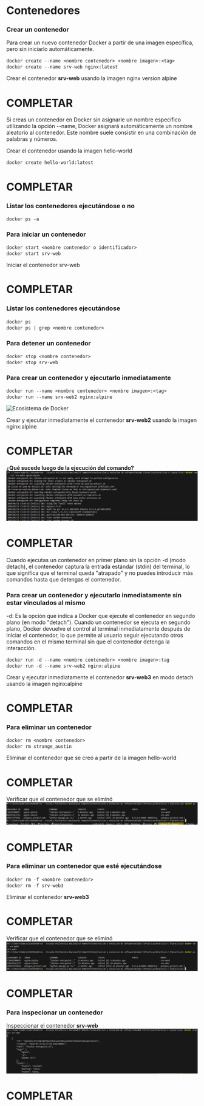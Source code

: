 # Contenedores

### Crear un contenedor
Para crear un nuevo contenedor Docker a partir de una imagen específica, pero sin iniciarlo automáticamente. 

```
docker create --name <nombre contenedor> <nombre imagen>:<tag>
docker create --name srv-web nginx:latest
```
Crear el contenedor  **srv-web** usando la imagen nginx version alpine
# COMPLETAR

Si creas un contenedor en Docker sin asignarle un nombre específico utilizando la opción --name, Docker asignará automáticamente un nombre aleatorio al contenedor. Este nombre suele consistir en una combinación de palabras y números.  

Crear el contenedor usando la imagen hello-world
```
docker create hello-world:latest
```

# COMPLETAR

### Listar los contenedores ejecutándose o no

```
docker ps -a
```

### Para iniciar un contenedor

```
docker start <nombre contenedor o identificador>
docker start srv-web

```
Iniciar el contenedor srv-web 
# COMPLETAR

### Listar los contenedores ejecutándose
```
docker ps 
docker ps | grep <nombre contenedor>
```

### Para detener un contenedor

```
docker stop <nombre contenedor>
docker stop srv-web
```

### Para crear un contenedor y ejecutarlo inmediatamente

```
docker run --name <nombre contenedor> <nombre imagen>:<tag>
docker run --name srv-web2 nginx:alpine
```
![Ecosistema de Docker](imagenes/dockerRun.PNG)

Crear y ejecutar inmediatamente el contenedor **srv-web2** usando la imagen nginx:alpine
# COMPLETAR

**¿Qué sucede luego de la ejecución del comando?**
![Result](Results/7.PNG)


# COMPLETAR  

Cuando ejecutas un contenedor en primer plano sin la opción -d (modo detach), el contenedor captura la entrada estándar (stdin) del terminal, lo que significa que el terminal queda "atrapado" y no puedes introducir más comandos hasta que detengas el contenedor.

### Para crear un contenedor y ejecutarlo inmediatamente sin estar vinculados al mismo
-d: Es la opción que indica a Docker que ejecute el contenedor en segundo plano (en modo "detach").
Cuando un contenedor se ejecuta en segundo plano, Docker devuelve el control al terminal inmediatamente después de iniciar el contenedor, lo que permite al usuario seguir ejecutando otros comandos en el mismo terminal sin que el contenedor detenga la interacción.

```
docker run -d --name <nombre contenedor> <nombre imagen>:tag
docker run -d --name srv-web2 nginx:alpine
```
Crear y ejecutar inmediatamente el contenedor **srv-web3** en modo detach usando la imagen nginx:alpine
# COMPLETAR

### Para eliminar un contenedor

```
docker rm <nombre contenedor>
docker rm strange_austin
```
Eliminar el contenedor que se creó a partir de la imagen hello-world 
# COMPLETAR

Verificar que el contenedor que se eliminó
![Result](Results/8.PNG)
# COMPLETAR

### Para eliminar un contenedor que esté ejecutándose

```
docker rm -f <nombre contenedor>
docker rm -f srv-web3
```
Eliminar el contenedor **srv-web3** 
# COMPLETAR

Verificar que el contenedor que se eliminó
![Result](Results/9.PNG)
# COMPLETAR

### Para inspecionar un contenedor 

Inspeccionar el contenedor **srv-web** 
![Result](Results/10.PNG)
# COMPLETAR
